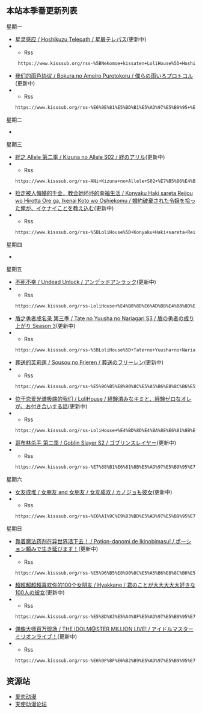 ## 本站本季番更新列表

星期一

- [星灵感应 / Hoshikuzu Telepath / 星屑テレパス](https://hoshitele-anime.com/)(更新中)
- - Rss
   ```xml
    https://www.kisssub.org/rss-%5BNekomoe+kissaten+LoliHouse%5D+Hoshikuzu+Telepath++%5BWebRip+1080p+HEVC-10bit+AAC+ASSx2%5D.xml
    ```
- [我们的雨色协议 / Bokura no Ameiro Purotokoru / 僕らの雨いろプロトコル](https://bokuame.com/)(更新中)
- - Rss
   ```xml
   https://www.kisssub.org/rss-%E6%9E%81%E5%BD%B1%E5%AD%97%E5%B9%95+%E6%AF%81%E7%89%87%E5%85%9A+%E6%88%91%E4%BB%AC%E7%9A%84%E9%9B%A8%E8%89%B2%E5%8D%8F%E8%AE%AE+GB+CN+HEVC+opus+1080p.xml
    ```

星期二

- 

星期三

- [絆之 Allele 第二季 / Kizuna no Allele S02 / 絆のアリル](https://kizunanoallele.com/)(更新中)
- - Rss
   ```xml
   https://www.kisssub.org/rss-ANi+Kizuna+no+Allele+S02+%E7%B5%86%E4%B9%8B+Allele+%E7%AC%AC%E4%BA%8C%E5%AD%A3+1080P+Baha+WEB+DL+AAC+AVC+CHT+MP4.xml
    ```
- [捡走被人悔婚的千金，教会她坏坏的幸福生活 / Konyaku Haki sareta Reijou wo Hirotta Ore ga, Ikenai Koto wo Oshiekomu / 婚約破棄された令嬢を拾った俺が、イケナイことを教え込む](https://ikenaikyo.com/)(更新中)
- - Rss
   ```xml
   https://www.kisssub.org/rss-%5BLoliHouse%5D+Konyaku+Haki+sareta+Reijou+wo+Hirotta+Ore+ga%2C+Ikenai+Koto+wo+Oshiekomu+-+04+%5BWebRip+1080p+HEVC-10bit+AAC+SRTx2%5D.xml
    ```

星期四

-

星期五

- [不死不幸 / Undead Unluck / アンデッドアンラック](https://undead-unluck.net/)(更新中)
- - Rss
   ```xml
   https://www.kisssub.org/rss-LoliHouse+%E4%B8%8D%E6%AD%BB%E4%B8%8D%E5%B9%B8+Undead+Unluck+WebRip+1080p+HEVC+10bit+AAC+%E7%AE%80%E7%B9%81+%E5%86%85%E5%B0%81%E5%AD%97%E5%B9%95.xml
    ```
- [盾之勇者成名录 第三季 / Tate no Yuusha no Nariagari S3 / 盾の勇者の成り上がり Season 3](http://shieldhero-anime.jp/)(更新中)
- - Rss
   ```xml
   https://www.kisssub.org/rss-%5BLoliHouse%5D+Tate+no+Yuusha+no+Nariagari+S3+-+02+%5BWebRip+1080p+HEVC-10bit+AAC+SRTx2%5D.xml
    ```
- [葬送的芙莉莲 / Sousou no Frieren / 葬送のフリーレン](https://frieren-anime.jp/)(更新中)
- - Rss
   ```xml
   https://www.kisssub.org/rss-%E5%96%B5%E8%90%8C%E5%A5%B6%E8%8C%B6%E5%B1%8B+LoliHouse+%E8%91%AC%E9%80%81%E7%9A%84%E8%8A%99%E8%8E%89%E8%8E%B2+Sousou+no+Frieren+WebRip+1080p+HEVC+10bit+AAC+%E7%AE%80%E7%B9%81+%E6%97%A5%E5%86%85%E5%B0%81%E5%AD%97%E5%B9%95.xml
    ```
- [位于恋爱光谱极端的我们 / LoliHouse / 経験済みなキミと、経験ゼロなオレが、お付き合いする話](https://kimizero.com/)(更新中)
- - Rss
   ```xml
   https://www.kisssub.org/rss-LoliHouse+%E4%BD%8D%E4%BA%8E%E6%81%8B%E7%88%B1%E5%85%89%E8%B0%B1%E6%9E%81%E7%AB%AF%E7%9A%84%E6%88%91%E4%BB%AC+Kimizero+WebRip+1080p+HEVC+10bit+AAC+%E7%AE%80%E7%B9%81+%E5%86%85%E5%B0%81%E5%AD%97%E5%B9%95.xml
    ```
- [哥布林杀手 第二季 / Goblin Slayer S2 / ゴブリンスレイヤー](https://goblinslayer.jp/)(更新中)
- - Rss
  ```xml
  https://www.kisssub.org/rss-%E7%88%B1%E6%81%8B%E5%AD%97%E5%B9%95%E7%A4%BE+10%E6%9C%88%E6%96%B0%E7%95%AA+%E5%93%A5%E5%B8%83%E6%9E%97%E6%9D%80%E6%89%8B+%E7%AC%AC%E4%BA%8C%E5%AD%A3+Goblin+Slayer+S2+1080P+MP4+%E7%AE%80%E6%97%A5+%E5%8F%8C%E8%AF%AD.xml
  ```

星期六

- [女友成堆 / 女朋友 and 女朋友 / 女友成双 / カノジョも彼女](https://kanokano-anime.com/)(更新中)
- - Rss
   ```xml
   https://www.kisssub.org/rss-%E6%A1%9C%E9%83%BD%E5%AD%97%E5%B9%95%E7%BB%84+%E5%A5%B3%E5%8F%8B%E6%88%90%E5%8F%8C+Kanojo+mo+Kanojo+S2+1080p+%E7%AE%80%E7%B9%81+%E5%86%85%E5%B0%81.xml
    ```

星期日

- [靠着魔法药剂在异世界活下去！ / Potion-danomi de Ikinobimasu! / ポーション頼みで生き延びます！](https://potion-anime.com/)(更新中)
- - Rss
   ```xml
   https://www.kisssub.org/rss-%E5%96%B5%E8%90%8C%E5%A5%B6%E8%8C%B6%E5%B1%8B+LoliHouse+%E9%9D%A0%E7%9D%80%E9%AD%94%E6%B3%95%E8%8D%AF%E5%89%82%E5%9C%A8%E5%BC%82%E4%B8%96%E7%95%8C%E6%B4%BB%E4%B8%8B%E5%8E%BB+Potion+danomi+de+Ikinobimasu+WebRip+1080p+HEVC+10bit+AAC+%E7%AE%80%E7%B9%81+%E6%97%A5%E5%86%85%E5%B0%81%E5%AD%97%E5%B9%95.xml
    ```
- [超超超超超喜欢你的100个女朋友 / Hyakkano / 君のことが大大大大大好きな100人の彼女](https://hyakkano.com/)(更新中)
- - Rss
   ```xml
   https://www.kisssub.org/rss-%E5%8D%83%E5%A4%8F%E5%AD%97%E5%B9%95%E7%BB%84+%E5%96%B5%E8%90%8C%E5%A5%B6%E8%8C%B6%E5%B1%8B+LoliHouse+%E8%B6%85%E8%B6%85%E8%B6%85%E8%B6%85%E8%B6%85%E5%96%9C%E6%AD%A1%E4%BD%A0%E7%9A%84100%E5%80%8B%E5%A5%B3%E6%9C%8B%E5%8F%8B+Hyakkano+WebRip+1080p+HEVC+10bit+AAC+%E7%AE%80%E7%B9%81+%E6%97%A5%E5%86%85%E5%B0%81%E5%AD%97%E5%B9%95.xml
    ```
- [偶像大师百万现场 / THE IDOLM@STER MILLION LIVE! / アイドルマスター ミリオンライブ！](https://millionlive-anime.idolmaster-official.jp/)(更新中)
- - Rss
   ```xml
   https://www.kisssub.org/rss-%E6%9F%8F%E6%B2%B9%E5%AD%97%E5%B9%95%E7%BB%84+%E5%81%B6%E5%83%8F%E5%A4%A7%E5%B8%88%E7%99%BE%E4%B8%87%E7%8E%B0%E5%9C%BA+THE+IDOLM+STER+MILLION+LIVE+%E7%AE%80%E6%97%A5+%E5%8F%8C%E8%AF%AD%E5%AD%97%E5%B9%95+1080P+HEVC+MKV.xml
    ```

## 资源站

- [爱恋动漫](https://www.kisssub.org/)
- [天使动漫论坛](https://www.tsdm39.com/forum.php)
